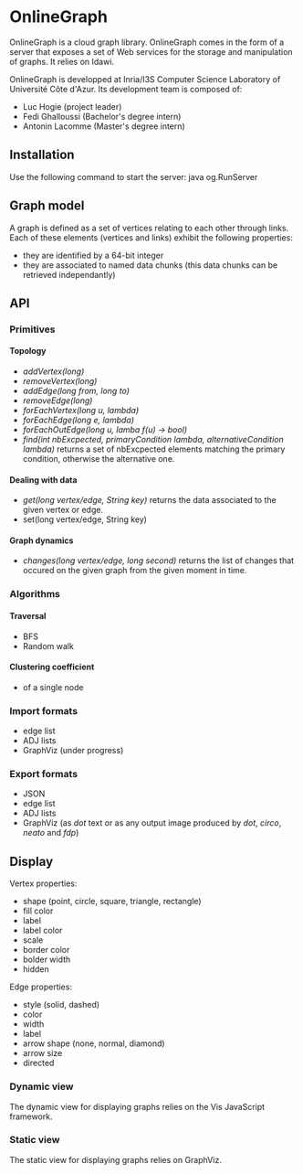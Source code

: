 # OnlineGraph

OnlineGraph is a cloud graph library. 
OnlineGraph comes in the form of a server that exposes a set of Web services for the storage and manipulation of graphs.
It relies on Idawi.

OnlineGraph is developped at Inria/I3S Computer Science Laboratory of Université Côte d'Azur. Its development team is composed of:
- Luc Hogie (project leader)
- Fedi Ghalloussi (Bachelor's degree intern)
- Antonin Lacomme (Master's degree intern)

## Installation
Use the following command to start the server: 
java og.RunServer


## Graph model
A graph is defined as a set of vertices relating to each other through links. Each of these elements (vertices and links) exhibit the following properties:
- they are identified by a 64-bit integer
- they are associated to named data chunks (this data chunks can be retrieved independantly)

## API
### Primitives
#### Topology
- *addVertex(long)*
- *removeVertex(long)*
- *addEdge(long from, long to)*
- *removeEdge(long)*
- *forEachVertex(long u, lambda)*
- *forEachEdge(long e, lambda)*
- *forEachOutEdge(long u, lamba f(u) -> bool)*
- *find(int nbExcpected, primaryCondition lambda, alternativeCondition lambda)* returns a set of nbExcpected elements matching the primary condition, otherwise the alternative one.

#### Dealing with data
- *get(long vertex/edge, String key)* returns the data associated to the given vertex or edge.
- set(long vertex/edge, String key)

#### Graph dynamics
- *changes(long vertex/edge, long second)* returns the list of changes that occured on the given graph from the given moment in time.

### Algorithms
#### Traversal
- BFS
- Random walk

#### Clustering coefficient
- of a single node

### Import formats
- edge list
- ADJ lists
- GraphViz (under progress)

### Export formats
- JSON
- edge list
- ADJ lists
- GraphViz (as *dot* text or as any output image produced by *dot*, *circo*, *neato* and *fdp*)

## Display

Vertex properties:
- shape (point, circle, square, triangle, rectangle)
- fill color
- label
- label color
- scale
- border color
- bolder width
- hidden

Edge properties:
- style (solid, dashed)
- color
- width
- label
- arrow shape (none, normal, diamond)
- arrow size
- directed

### Dynamic view
The dynamic view for displaying graphs relies on the Vis JavaScript framework.

### Static view
The static view for displaying graphs relies on GraphViz.
